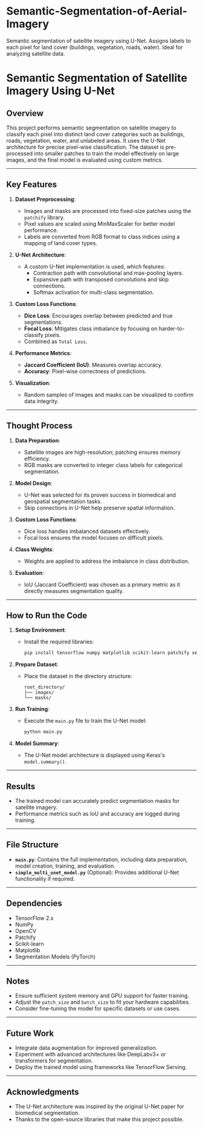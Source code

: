 # Semantic-Segmentation-of-Aerial-Imagery
Semantic segmentation of satellite imagery using U-Net. Assigns labels to each pixel for land cover (buildings, vegetation, roads, water). Ideal for analyzing satellite data.
# Semantic Segmentation of Satellite Imagery Using U-Net

## Overview

This project performs semantic segmentation on satellite imagery to classify each pixel into distinct land cover categories such as buildings, roads, vegetation, water, and unlabeled areas. It uses the U-Net architecture for precise pixel-wise classification. The dataset is pre-processed into smaller patches to train the model effectively on large images, and the final model is evaluated using custom metrics.

---

## Key Features

1. **Dataset Preprocessing**:
   - Images and masks are processed into fixed-size patches using the `patchify` library.
   - Pixel values are scaled using MinMaxScaler for better model performance.
   - Labels are converted from RGB format to class indices using a mapping of land cover types.

2. **U-Net Architecture**:
   - A custom U-Net implementation is used, which features:
     - Contraction path with convolutional and max-pooling layers.
     - Expansive path with transposed convolutions and skip connections.
     - Softmax activation for multi-class segmentation.

3. **Custom Loss Functions**:
   - **Dice Loss**: Encourages overlap between predicted and true segmentations.
   - **Focal Loss**: Mitigates class imbalance by focusing on harder-to-classify pixels.
   - Combined as `Total Loss`.

4. **Performance Metrics**:
   - **Jaccard Coefficient (IoU)**: Measures overlap accuracy.
   - **Accuracy**: Pixel-wise correctness of predictions.

5. **Visualization**:
   - Random samples of images and masks can be visualized to confirm data integrity.

---

## Thought Process

1. **Data Preparation**:
   - Satellite images are high-resolution; patching ensures memory efficiency.
   - RGB masks are converted to integer class labels for categorical segmentation.

2. **Model Design**:
   - U-Net was selected for its proven success in biomedical and geospatial segmentation tasks.
   - Skip connections in U-Net help preserve spatial information.

3. **Custom Loss Functions**:
   - Dice loss handles imbalanced datasets effectively.
   - Focal loss ensures the model focuses on difficult pixels.

4. **Class Weights**:
   - Weights are applied to address the imbalance in class distribution.

5. **Evaluation**:
   - IoU (Jaccard Coefficient) was chosen as a primary metric as it directly measures segmentation quality.

---

## How to Run the Code

1. **Setup Environment**:
   - Install the required libraries:
     ```bash
     pip install tensorflow numpy matplotlib scikit-learn patchify segmentation-models-pytorch
     ```

2. **Prepare Dataset**:
   - Place the dataset in the directory structure:
     ```
     root_directory/
     ├── images/
     └── masks/
     ```

3. **Run Training**:
   - Execute the `main.py` file to train the U-Net model:
     ```bash
     python main.py
     ```

4. **Model Summary**:
   - The U-Net model architecture is displayed using Keras's `model.summary()`.

---

## Results

- The trained model can accurately predict segmentation masks for satellite imagery.
- Performance metrics such as IoU and accuracy are logged during training.

---

## File Structure

- **`main.py`**: Contains the full implementation, including data preparation, model creation, training, and evaluation.
- **`simple_multi_unet_model.py`** (Optional): Provides additional U-Net functionality if required.

---

## Dependencies

- TensorFlow 2.x
- NumPy
- OpenCV
- Patchify
- Scikit-learn
- Matplotlib
- Segmentation Models (PyTorch)

---

## Notes

- Ensure sufficient system memory and GPU support for faster training.
- Adjust the `patch_size` and `batch_size` to fit your hardware capabilities.
- Consider fine-tuning the model for specific datasets or use cases.

---

## Future Work

- Integrate data augmentation for improved generalization.
- Experiment with advanced architectures like DeepLabv3+ or transformers for segmentation.
- Deploy the trained model using frameworks like TensorFlow Serving.

---

## Acknowledgments

- The U-Net architecture was inspired by the original U-Net paper for biomedical segmentation.
- Thanks to the open-source libraries that make this project possible.
